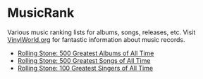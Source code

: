 # MusicRank
Various music ranking lists for albums, songs, releases, etc.
Visit [VinylWorld.org](http://www.vinylworld.org) for fantastic information about music records.

* [Rolling Stone: 500 Greatest Albums of All Time](lists/rollingstone_500_greatest_albums_of_all_time.md)
* [Rolling Stone: 500 Greatest Songs of All Time](lists/rollingstone_500_greatest_songs_of_all_time.md)
* [Rolling Stone: 100 Greatest Singers of All Time](lists/rollingstone_100_greatest_singers_of_all_time.md)


